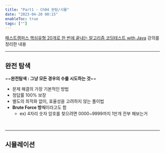 ```yaml
---
title: "Part1 - Ch04 완탐/시뮬"
date: "2023-04-20 00:15"
enableToc: true
tags: [""]
---
```


<a href='https://fastcampus.co.kr/dev_online_codingtest' target='_blank'>패스트캠퍼스 핵심유형 20개로 한 번에 끝내는 알고리즘 코딩테스트 with Java</a> 강의를 정리한 내용

<hr>

## 완전 탐색

==**완전탐색 : 그냥 모든 경우의 수를 시도하는 것**==
- 문제 해결의 가장 기본적인 방법
- 정답률 100% 보장
- 별도의 최적화 없이, 효율성을 고려하지 않는 풀이법
- **Brute Force 방식**이라고도 함
	- ex) 4자리 숫자 암호를 찾으려면 0000~9999까지 1만개 전부 해보는거

<br>

<hr>

## 시뮬레이션